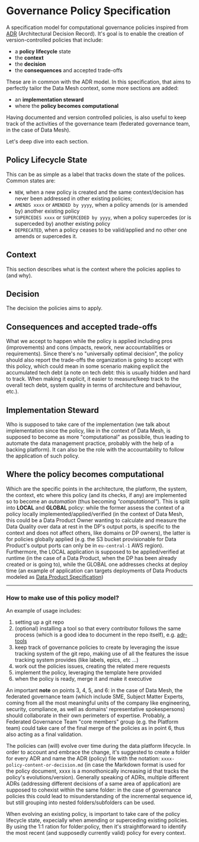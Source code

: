 # Governance Policy Specification

A specification model for computational governance policies inspired from [ADR](https://adr.github.io/) (Architectural Decision Record). It's goal is to enable the creation of version-controlled policies that include:

- a **policy lifecycle** state
- the **context**
- the **decision**
- the **consequences** and accepted trade-offs

These are in common with the ADR model. In this specification, that aims to perfectly tailor the Data Mesh context, some more sections are added:

- an **implementation steward**
- where the **policy becomes computational**

Having documented and version controlled policies, is also useful to keep track of the activities of the governance team (federated governance team, in the case of Data Mesh).

Let's deep dive into each section.

## Policy Lifecycle State
This can be as simple as a label that tracks down the state of the polices. Common states are:
- `NEW`, when a new policy is created and the same context/decision has never been addressed in other existing policies;
- `AMENDS xxxx` or `AMENDED by yyyy`, when a policy amends (or is amended by) another existing policy
- `SUPERCEDES xxxx` or `SUPERCEDED by yyyy`, when a policy supercedes (or is superceded by) another existing policy
- `DEPRECATED`, when a policy ceases to be valid/applied and no other one amends or supercedes it.

## Context
This section describes what is the context where the policies applies to (and why).

## Decision
The decision the policies aims to apply.

## Consequences and accepted trade-offs
What we accept to happen while the policy is applied including pros (improvements) and cons (impacts, rework, new accountabilities or requirements). Since there's no "universally optimal decision", the policy should also report the trade-offs the organization is going to accept with this policy, which could mean in some scenario making explicit the accumulated tech debt (a note on tech debt: this is usually hidden and hard to track. When making it explicit, it easier to measure/keep track to the overall tech debt, system quality in terms of architecture and behaviour, etc.).

## Implementation Steward
Who is supposed to take care of the implementation (we talk about implementation since the policy, like in the context of Data Mesh, is supposed to become as more "computational" as possibile, thus leading to automate the data management practice, probably with the help of a backing platform). It can also be the role with the accountability to follow the application of such policy.

## Where the policy becomes computational
Which are the specific points in the architecture, the platform, the system, the context, etc where this policy (and its checks, if any) are implemented so to become an _automation_ (thus becoming _"computational"_). This is split into **LOCAL** and **GLOBAL** policy: while the former assess the context of a policy locally implemented/applied/verified (in the context of Data Mesh, this could be a Data Product Owner wanting to calculate and measure the Data Quality over data at rest in the DP's output ports, is specific to the context and does not affect others, like domains or DP owners), the latter is for policies globally applied (e.g. the S3 bucket provisionable for Data Product's output ports can only be in `eu-central-1` AWS region). Furthermore, the LOCAL application is supposed to be applied/verified at runtime (in the case of a Data Product, when the DP has been already created or is going to), while the GLOBAL one addresses checks at deploy time (an example of application can targets deployments of Data Products modeled as [Data Product Specification](https://github.com/agile-lab-dev/Data-Product-Specification))

-----------

### How to make use of this policy model?

An example of usage includes:
1. setting up a git repo
2. (optional) installing a tool so that every contributor follows the same process (which is a good idea to document in the repo itself), e.g. [adr-tools](https://github.com/npryce/adr-tools)
3. keep track of governance policies to create by leveraging the issue tracking system of the git repo, making use of all the features the issue tracking system provides (like labels, epics, etc ...)
4. work out the policies issues, creating the related mere requests
5. implement the policy, leveraging the template here provided
6. when the policy is ready, merge it and make it executive

An important **note** on points 3, 4, 5, and 6: in the case of Data Mesh, the federated governance team (which include SME, Subject Matter Experts, coming from all the most meaningful units of the company like engineering, security, compliance, as well as domains' representative spokespersons) should collaborate in their own perimeters of expertise. Probably, a Federated Governance Team "core members" group (e.g. the Platform team) could take care of the final merge of the policies as in point 6, thus also acting as a final validation.

The policies can (will) evolve over time during the data platform lifecycle. In order to account and embrace the change, it's suggested to create a folder for every ADR and name the ADR (policy) file with the notation: `xxxx-policy-content-or-decision.md` (in case the Markdown format is used for the policy document, xxxx is a monothonically increasing id that tracks the policy's evolutions/version). Generally speaking of ADRs, multiple different ADRs (addressing different decisions of a same area of application) are supposed to cohexist within the same folder: in the case of governance policies this could lead to misunderstanding of the incremental sequence id, but still grouping into nested folders/subfolders can be used.

When evolving an existing policy, is important to take care of the policy lifecycle state, expecially when amending or superceding existing policies. By using the 1:1 ration for folder:policy, then it's straightforward to identify the most recent (and supposedly currently valid) policy for every context.

